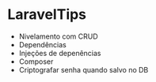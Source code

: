# LaravelTips

  * Nivelamento com CRUD
  * Dependências 
  * Injeções de depenências
  * Composer
  * Criptografar senha quando salvo no DB
